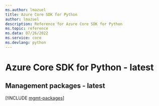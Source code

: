 ```yaml
---
ms.author: lmazuel
title: Azure Core SDK for Python
author: lmazuel
description: Reference for Azure Core SDK for Python
ms.topic: reference
ms.data: 07/26/2022
ms.service: core
ms.devlang: python
---
```

# Azure Core SDK for Python - latest

## Management packages - latest
[!INCLUDE [mgmt-packages](core-mgmt-index.md)]